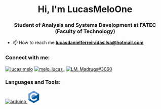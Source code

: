 <h1 align="center">Hi, I'm LucasMeloOne</h1>
<h3 align="center">Student of Analysis and Systems Development at FATEC (Faculty of Technology)</h3>

- 📫 How to reach me **lucasdanielferreiradasilva@hotmail.com**

<h3 align="left">Connect with me:</h3>
<p align="left">
<a href="https://www.facebook.com/lucasdanielferreiradasilva?mibextid=ZbWKwL" target="blank"><img align="center" src="https://raw.githubusercontent.com/rahuldkjain/github-profile-readme-generator/master/src/images/icons/Social/facebook.svg" alt="lucas melo" height="30" width="40" /></a>
<a href="https://www.instagram.com/melo_lucas_?igsh=MW9uZzQxdWdzc2Vvdw==" target="blank"><img align="center" src="https://raw.githubusercontent.com/rahuldkjain/github-profile-readme-generator/master/src/images/icons/Social/instagram.svg" alt="melo_lucas_" height="30" width="40" /></a>
<a href="https://discord.com/invite/nB5ePyEF" target="blank"><img align="center" src="https://raw.githubusercontent.com/rahuldkjain/github-profile-readme-generator/master/src/images/icons/Social/discord.svg" alt="LM_Madrugs#3060" height="30" width="40" /></a>
</p>

<h3 align="left">Languages and Tools:</h3>
<p align="left"> <a href="https://www.arduino.cc/" target="_blank" rel="noreferrer"> <img src="https://cdn.worldvectorlogo.com/logos/arduino-1.svg" alt="arduino" width="40" height="40"/> </a> <a href="https://www.cprogramming.com/" target="_blank" rel="noreferrer"> <img src="https://raw.githubusercontent.com/devicons/devicon/master/icons/c/c-original.svg" alt="c" width="40" height="40"/> </a> </p>
